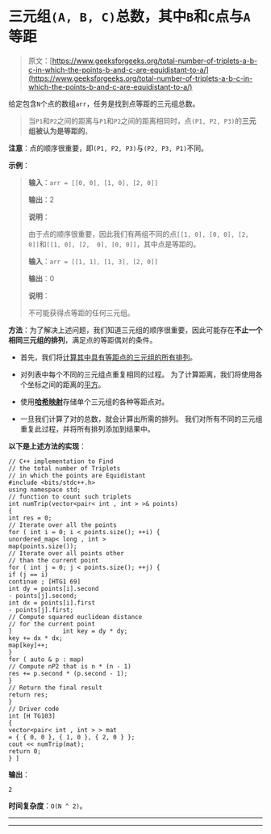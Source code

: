 # 三元组`(A, B, C)`总数，其中`B`和`C`点与`A`等距

> 原文：[https://www.geeksforgeeks.org/total-number-of-triplets-a-b-c-in-which-the-points-b-and-c-are-equidistant-to-a/](https://www.geeksforgeeks.org/total-number-of-triplets-a-b-c-in-which-the-points-b-and-c-are-equidistant-to-a/)

给定包含`N`个点的数组`arr`，任务是找到点等距的三元组总数。

> 当`P1`和`P2`之间的距离与`P1`和`P2`之间的距离相同时，点`(P1, P2, P3)`的**三元组被认为是等距的**。

**注意**：点的顺序很重要，即`(P1, P2, P3)`与`(P2, P3, P1)`不同。

**示例**：

> **输入**：`arr = [[0, 0], [1, 0], [2, 0]]`
>
> **输出**：2
>
> **说明**：
>
> 由于点的顺序很重要，因此我们有两组不同的点`[[1, 0], [0, 0], [2, 0]]`和`[[1, 0], [2,  0], [0, 0]]`，其中点是等距的。
> 
> **输入**：`arr = [[1, 1], [1, 3], [2, 0]]`
>
> **输出**：0
>
> **说明**：
>
> 不可能获得点等距的任何三元组。

**方法**：为了解决上述问题，我们知道三元组的顺序很重要，因此可能存在**不止一个相同三元组的排列**，满足点的等距偶对的条件。

*   首先，我们将[计算其中具有等距点的三元组的所有排列](https://www.geeksforgeeks.org/python-all-possible-permutations-of-n-lists/)。

*   对列表中每个不同的三元组点重复相同的过程。 为了计算距离，我们将使用各个坐标之间的距离的[平方](https://www.geeksforgeeks.org/program-distance-two-points-earth/)。

*   使用[**哈希映射**](http://www.geeksforgeeks.org/java-util-hashmap-in-java/)存储单个三元组的各种等距点对。

*   一旦我们计算了对的总数，就会计算出所需的排列。 我们对所有不同的三元组重复此过程，并将所有排列添加到结果中。

**以下是上述方法的实现**：

```
// C++ implementation to Find
// the total number of Triplets
// in which the points are Equidistant
#include <bits/stdc++.h>
using namespace std;
// function to count such triplets
int numTrip(vector<pair< int , int > >& points)
{
int res = 0;
// Iterate over all the points
for ( int i = 0; i < points.size(); ++i) {
unordered_map< long , int >
map(points.size());
// Iterate over all points other
// than the current point
for ( int j = 0; j < points.size(); ++j) {
if (j == i)
continue ; [HTG1 69]
int dy = points[i].second
- points[j].second;
int dx = points[i].first
- points[j].first;
// Compute squared euclidean distance
// for the current point
]              int key = dy * dy;
key += dx * dx;
map[key]++;
}
for ( auto & p : map)
// Compute nP2 that is n * (n - 1)
res += p.second * (p.second - 1);
}
// Return the final result
return res;
}
// Driver code
int [H TG103]
{
vector<pair< int , int > > mat
= { { 0, 0 }, { 1, 0 }, { 2, 0 } };
cout << numTrip(mat);
return 0;
} ]
```

**输出**：

```
2

```

**时间复杂度**：`O(N ^ 2)`。



* * *

* * *



